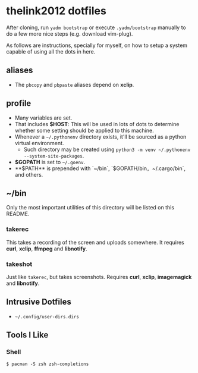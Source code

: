 # thelink2012 dotfiles

After cloning, run `yadm bootstrap` or execute `.yadm/bootstrap` manually to do a few more nice steps (e.g. download vim-plug).

As follows are instructions, specially for myself, on how to setup a system capable of using all the dots in here.

## aliases

 - The `pbcopy` and `pbpaste` aliases depend on **xclip**.

## profile

 - Many variables are set.
 - That includes **$HOST**: This will be used in lots of dots to determine whether some setting should be applied to this machine.
 - Whenever a `~/.pythonenv` directory exists, it'll be sourced as a python virtual environment.
   - Such directory may be created using `python3 -m venv ~/.pythonenv --system-site-packages`.
 - **$GOPATH** is set to `~/.goenv`.
 - **$PATH** is prepended with `~/bin`, `$GOPATH/bin`, `~/.cargo/bin`, and others.

## ~/bin

Only the most important utilities of this directory will be listed on this README.

### takerec

This takes a recording of the screen and uploads somewhere. It requires **curl**, **xclip**, **ffmpeg** and **libnotify**.

### takeshot

Just like `takerec`, but takes screenshots. Requires **curl**, **xclip**, **imagemagick** and **libnotify**.

## Intrusive Dotfiles

 - `~/.config/user-dirs.dirs`

## Tools I Like

### Shell

```
$ pacman -S zsh zsh-completions
```
